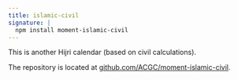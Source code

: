 ```yaml
---
title: islamic-civil
signature: |
  npm install moment-islamic-civil
---
```


This is another Hijri calendar (based on civil calculations).

The repository is located at [github.com/ACGC/moment-islamic-civil](https://github.com/ACGC/moment-islamic-civil).
